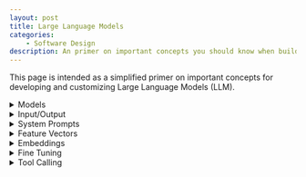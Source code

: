 ```yaml
---
layout: post
title: Large Language Models
categories:
    - Software Design
description: An primer on important concepts you should know when building and customizing AI assistants.
---
```


This page is intended as a simplified primer on important concepts for developing and customizing Large Language Models (LLM).


<details markdown="1">
<summary>Models</summary>

Training a completely new **base model** is **extremely expensive** (GPT-4: $100M) due to the required compute power to achieve good results, so this is only done by tech companies with enough capital:

- Meta: [Llama](https://huggingface.co/meta-llama) (public)
- Google: [Gemma](https://huggingface.co/collections/google/gemma-2-release-667d6600fd5220e7b967f315) (public), [Gemini](https://ai.google.dev/gemini-api) (API only)
- OpenAI: [GPT](https://platform.openai.com/docs/models/overview) (API only)
- Anthropic: [Claude](https://www.anthropic.com/claude) (API only)
- Mistral AI: [Mistral](https://huggingface.co/docs/transformers/main/en/model_doc/mistral) (public)
- (Many small models and remixes of larger models)

These models are trained on [billions of web pages](https://commoncrawl.org/), e.g. wikis, open source projects, etc.

These models often have different **variants**:
- Different sizes (e.g. 2B, 70B or 405B parameters). Larger models are [more powerful](https://lmarena.ai/?leaderboard), but require more resources.
- Instruct models (optimized for chatbots)
- Multimodal models (understand images or speech)

Models have different **hardware requirements**: 
- Small models (≤ 70B): Can run **locally** (no internet access) on consumer hardware (gaming graphics cards, M1 MacBooks).
- Large models: Require expensive specialized hardware so **cloud access** is usually cheaper.
</details>


<details markdown="1">
<summary>Input/Output</summary>

LLMs are simple when viewed from the outside:
- **Input**: Text
- **Output**: Text

E.g. when the input is an entire chat history in a chat-bot, the LLM can predict what the next word(s) of the text would look like (more chat messages).

By cleverly choosing the input (**Prompt Engineering**), you can influence the output, e.g. with examples, instructions for language patterns, more context, etc.
</details>


<details markdown="1">
<summary>System Prompts</summary>

System prompts are predefined instructions given to an LLM in addition to user's input. They set the context and tone for the interaction.

Examples:
- **Role**: "You are a helpful assistant."
- **Behavior**: "Answer in English and provide detailed explanations."
- **Context**: "The time is {time} and the user's name is {name}."
</details>


<details markdown="1">
<summary>Feature Vectors</summary>

<div class="message" markdown="1">
**Note:** This is extremely simplified but helps to understand embeddings and finetuning.
</div>

The knowledge contained in LLMs is stored in the form of mathematical "feature vectors". Each value of a vector describes a **semantic meaning** (feature) of a word (token), e.g. whether the word is more male or female. 

If you plot these feature vectors in a multidimensional **vector space**, related words would be close to each other.

![](https://ds055uzetaobb.cloudfront.net/brioche/uploads/JERsKXkW4T-screen-shot-2016-05-05-at-123118-pm.png?width=2400)
*Source: Gutierrez-Osuna, R. Introduction to Pattern Analysis*

![](https://developers.google.com/static/machine-learning/crash-course/embeddings/images/linear_relationships.svg)
*Source: [Google Developer - Machine Learning Crash Course](https://developers.google.com/machine-learning/crash-course/embeddings/embedding-space)*
</details>


<details markdown="1">
<summary>Embeddings</summary>

With embeddings you can enrich a model with knowledge from documents (e.g. PDFs, videos, websites, …). Feature vectors are generated from these documents and stored in a separate **vector database**.

Generating vectors **takes a while**, so it is done once instead of with each user request. Embeddings need to be regenerated if the documents change, so embeddings are **not real-time capable** (e.g. data that changes regularily).

A user request proceeds as follows:
- The request is converted into a vector in the embedding's vector space.
- Neighbors of this vector are searched in the vector database (**semantic search**).
- These vectors are **added to the system prompt** in their original text form.
- The LLM generates a response based on the additional context in the prompt.
</details>


<details markdown="1">
<summary>Fine Tuning</summary>

Fine-tuning adjusts the **general behavior** of an existing model through **further training**. For example to use it as a chatbot (question/answer), as a code generator, to write books, or to use certain vocabulary.

There are two options for this:
- **Full parameter fine-tuning**: An existing model is further trained, but with a specialized dataset. This adjusts **all parameters** over time, creating a new model. Requires a lot of computing power (expensive).
- **Low-rank adaptation (LoRA)**: Adds **additional parameters** to a model without affecting the original parameters. Requires less computing power and can be stored or exchanged separately from the model.
</details>


<details markdown="1">
<summary>Tool Calling</summary>

Tool calling allows an LLM to call predefined **functions** ("tools") in the executing framework's code. With this it can call external APIs (search engines, databases, triggers, etc.). Therefore they are **real-time capable**.

LLMs still only handle text input and output:
- A **text description** for each tool is added to the LLMs prompt, so it knows how to use them correctly. 
- It emits a **special token** during generation to call a tool.
- The tools result is then **added to the prompt** and the LLM can continue with the next tokens.

Example:

```js
const getRecipesByMainIngedrientTool: RunnableToolFunction<any> = {
    type: 'function',
    function: {
        description: 'Search recipes by main ingredient. Ingredients should be in English and snakecase.',
        function: recipeApi.getRecipesByMainIngredient,
        parameters: {
            type: 'object',
            properties: { ingredient: { type: 'string' } },
        },
        parse: JSON.parse,
    },
};
```

</details>
